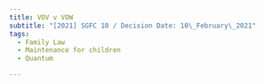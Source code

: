 ```yaml
---
title: VOV v VOW
subtitle: "[2021] SGFC 10 / Decision Date: 10\_February\_2021"
tags:
  - Family Law
  - Maintenance for children
  - Quantum

---
```

